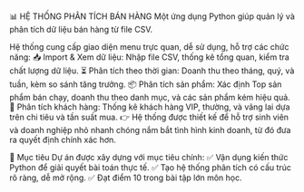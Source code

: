 📊 HỆ THỐNG PHÂN TÍCH BÁN HÀNG
Một ứng dụng Python giúp quản lý và phân tích dữ liệu bán hàng từ file CSV.

Hệ thống cung cấp giao diện menu trực quan, dễ sử dụng, hỗ trợ các chức năng:
📥 Import & Xem dữ liệu: Nhập file CSV, thống kê tổng quan, kiểm tra chất lượng dữ liệu.
⏳ Phân tích theo thời gian: Doanh thu theo tháng, quý, và tuần, kèm so sánh tăng trưởng.
📦 Phân tích sản phẩm: Xác định Top sản phẩm bán chạy, doanh thu theo danh mục, và các sản phẩm kém hiệu quả.
👥 Phân tích khách hàng: Thống kê khách hàng VIP, thường, và vãng lai dựa trên chi tiêu và tần suất mua.
👉 Hệ thống được thiết kế để hỗ trợ sinh viên và doanh nghiệp nhỏ nhanh chóng nắm bắt tình hình kinh doanh, từ đó đưa ra quyết định chính xác hơn.

🎯 Mục tiêu
Dự án được xây dựng với mục tiêu chính:
✅ Vận dụng kiến thức Python để giải quyết bài toán thực tế.
✅ Tạo hệ thống phân tích có cấu trúc rõ ràng, dễ mở rộng.
✅ Đạt điểm 10 trong bài tập lớn môn học.
